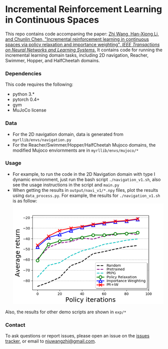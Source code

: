 # Incremental Reinforcement Learning in Continuous Spaces

This repo contains code accompaning the paper: [Zhi Wang, Han-Xiong Li, and Chunlin Chen, "Incremental reinforcement learning in continuous spaces via policy relaxation and importance weighting", *IEEE Transactions on Neural Networks and Learning Systems*.](https://heyuanmingong.github.io#irlcs)
It contains code for running the incremental learning domain tasks, including 2D navigation, Reacher, Swimmer, Hopper, and HalfCheetah domains.

### Dependencies
This code requires the following:
* python 3.\*
* pytorch 0.4+
* gym
* MuJoCo license

### Data
* For the 2D navigation domain, data is generated from `myrllib/envs/navigation.py`
* For the Reacher/Swimmer/Hopper/HalfCheetah Mujoco domains, the modified Mujoco enviornments are in `myrllib/envs/mujoco/*`

### Usage 
* For example, to run the code in the 2D Navigation domain with type I dynamic environment, just run the bash script `./navigation_v1.sh`, also see the usage instructions in the script and `main.py`
* When getting the results in `output/navi_v1/*.npy` files, plot the results using `data_process.py`. For example, the results for `./navigation_v1.sh` is as follow:
![experimental results for navigation domain](https://github.com/HeyuanMingong/irl_cs/blob/master/exp/navigation_v1.png)

Also, the results for other demo scripts are shown in `exp/*`

### Contact 
To ask questions or report issues, please open an issue on the [issues tracker](https://github.com/HeyuanMingong/irl_cs/issues), or email to njuwangzhi@gmail.com.
 


